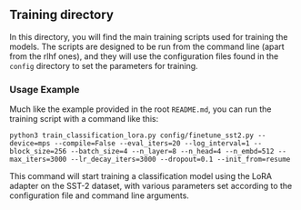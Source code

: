 ## Training directory

In this directory, you will find the main training scripts used for training the models. The scripts are designed to be run from the command line (apart from the rlhf ones), and they will use the configuration files found in the `config` directory to set the parameters for training.

### Usage Example
Much like the example provided in the root `README.md`, you can run the training script with a command like this:

```
python3 train_classification_lora.py config/finetune_sst2.py --device=mps --compile=False --eval_iters=20 --log_interval=1 --block_size=256 --batch_size=4 --n_layer=8 --n_head=4 --n_embd=512 --max_iters=3000 --lr_decay_iters=3000 --dropout=0.1 --init_from=resume
```
This command will start training a classification model using the LoRA adapter on the SST-2 dataset, with various parameters set according to the configuration file and command line arguments.